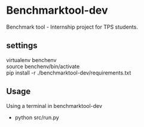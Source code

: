 # Benchmarktool-dev
Benchmark tool - Internship project for TPS students.

## settings
virtualenv benchenv\
source benchenv/bin/activate\
pip install -r ./benchmarktool-dev/requirements.txt

## Usage
Using a terminal in benchmarktool-dev
- python src/run.py
